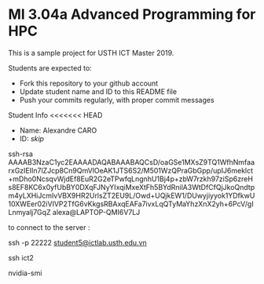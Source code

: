 MI 3.04a Advanced Programming for HPC
=============================================

This is a sample project for USTH ICT Master 2019.

Students are expected to:

* Fork this repository to your github account
* Update student name and ID to this README file
* Push your commits regularly, with proper commit messages

Student Info
<<<<<<< HEAD
* Name: Alexandre CARO
* ID: *skip*

ssh-rsa AAAAB3NzaC1yc2EAAAADAQABAAABAQCsD/oaGSe1MXsZ9TQ1WfhNmfaarxGzIEIIn7lZJcp8Cn9QmVlOeAK1JTS6S2/M501WzQPraGbGpp/upIJ6meklct+mDho0NcsqvWjdEf8EuR2G2eTPwfqLngnhU1Bj4p+zbW7rzkh97ziSp6zreHs8EF8KC6x0yfUbBY0DXqFJNyYIxqiMxeXtFh5BYdRnilA3WtDfCfQjJkoQndtpm4yLXHiJcmIvVBX9HR2UrlsZT2EU9L/Owd+UQjkEW1/DUwyjiyyok1YDfkwU10XWEer02iVIVP2TfG6vKkgsRBAxqEAFa7ivxLqQTyMaYhzXnX2yh+6PcV/gILnmyalj7GqZ alexa@LAPTOP-QMI6V7LJ

to connect to the server :

ssh -p 22222 student5@ictlab.usth.edu.vn

 ssh ict2

 nvidia-smi
